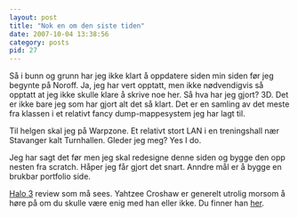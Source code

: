 ```yaml
---
layout: post
title: "Nok en om den siste tiden"
date: 2007-10-04 13:38:56
category: posts
pid: 27
---
```

Så i bunn og grunn har jeg ikke klart å oppdatere siden min siden før jeg begynte på Noroff. Ja, jeg har vert opptatt, men ikke nødvendigvis så opptatt at jeg ikke skulle klare å skrive noe her. Så hva har jeg gjort? 3D. Det er ikke bare jeg som har gjort alt det så klart. Det er en samling av det meste fra klassen i et relativt fancy dump-mappesystem jeg har lagt til. 

Til helgen skal jeg på Warpzone. Et relativt stort LAN i en treningshall nær Stavanger kalt Turnhallen. Gleder jeg meg? Yes I do.

Jeg har sagt det før men jeg skal redesigne denne siden og bygge den opp nesten fra scratch. Håper jeg får gjort det snart. Anndre mål er å bygge en brukbar portfolio side. 

[Halo 3][2] review som må sees. Yahtzee Croshaw er generelt utrolig morsom å høre på om du skulle være enig med han eller ikke. Du finner han [her][3].

 [2]: http://www.escapistmagazine.com/articles/view/editorials/zeropunctuation/2304-Zero-Punctuation-Halo-3
 [3]: http://www.escapistmagazine.com/profiles/view/Yahtzee%20Croshaw/posts